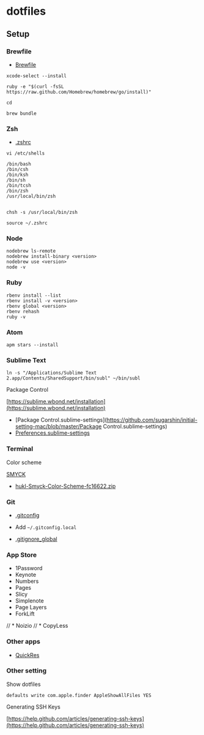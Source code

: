 # dotfiles

## Setup

### Brewfile

* [Brewfile](https://github.com/sugarshin/initial-setting-mac/blob/master/Brewfile)

```shell
xcode-select --install

ruby -e "$(curl -fsSL https://raw.github.com/Homebrew/homebrew/go/install)"

cd

brew bundle
```

### Zsh

* [.zshrc](https://github.com/sugarshin/initial-setting-mac/blob/master/.zshrc)

```shell
vi /etc/shells

/bin/bash
/bin/csh
/bin/ksh
/bin/sh
/bin/tcsh
/bin/zsh
/usr/local/bin/zsh


chsh -s /usr/local/bin/zsh

source ~/.zshrc
```

### Node

```shell
nodebrew ls-remote
nodebrew install-binary <version>
nodebrew use <version>
node -v
```

### Ruby

```shell
rbenv install --list
rbenv install -v <version>
rbenv global <version>
rbenv rehash
ruby -v
```

### Atom

```shell
apm stars --install
```

### Sublime Text

```shell
ln -s "/Applications/Sublime Text 2.app/Contents/SharedSupport/bin/subl" ~/bin/subl
```

Package Control

[https://sublime.wbond.net/installation](https://sublime.wbond.net/installation)

* [Package Control.sublime-settings](https://github.com/sugarshin/initial-setting-mac/blob/master/Package Control.sublime-settings)
* [Preferences.sublime-settings](https://github.com/sugarshin/initial-setting-mac/blob/master/Preferences.sublime-settings)

### Terminal

Color scheme

[SMYCK](http://color.smyck.org/)

* [hukl-Smyck-Color-Scheme-fc16622.zip](https://github.com/sugarshin/initial-setting-mac/blob/master/binary/hukl-Smyck-Color-Scheme-fc16622.zip)

### Git

* [.gitconfig](https://github.com/sugarshin/initial-setting-mac/blob/master/.gitconfig)

* Add `~/.gitconfig.local`

* [.gitignore_global](https://github.com/sugarshin/initial-setting-mac/blob/master/.gitignore_global)

### App Store

* 1Password
* Keynote
* Numbers
* Pages
* Slicy
* Simplenote
* Page Layers
* ForkLift

// * Noizio
// * CopyLess

### Other apps

* [QuickRes](http://www.quickresapp.com/)

### Other setting

Show dotfiles

```shell
defaults write com.apple.finder AppleShowAllFiles YES
```

Generating SSH Keys

[https://help.github.com/articles/generating-ssh-keys](https://help.github.com/articles/generating-ssh-keys)
